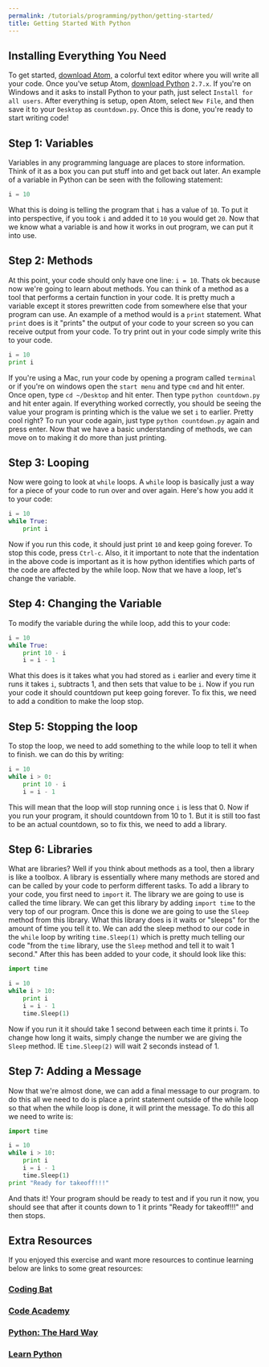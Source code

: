 ```yaml
---
permalink: /tutorials/programming/python/getting-started/
title: Getting Started With Python
---
```


## Installing Everything You Need

To get started, [download Atom,](https://atom.io) a colorful text editor where you will write all your code.
Once you've setup Atom, [download Python](https://www.python.org/downloads/) `2.7.x`. If you're on Windows and it
asks to install Python to your path, just select `Install for all users`. After everything is setup, open Atom, select `New File`,
and then save it to your `Desktop` as `countdown.py`. Once this is done, you're ready to start writing code!

## Step 1: Variables

Variables in any programming language are places to store information. Think of it as a box you can put stuff into and get back out later. An example of a variable in Python can be seen with the following statement:

```python
i = 10
```

What this is doing is telling the program that `i` has a value of `10`. To put it into perspective, if you took `i` and added it to `10` you would get `20`. Now that we know what a variable is and how it works in out program, we can put it into use.

## Step 2: Methods

At this point, your code should only have one line:
`i = 10`.
Thats ok because now we're going to learn about methods. You can think of a method as a tool that performs a certain function in your code. It is pretty much a variable except it stores prewritten code from somewhere else that your program can use. An example of a method would is a `print` statement. What `print` does is it "prints" the output of your code to your screen so you can receive output from your code. To try print out in your code simply write this to your code.

```python
i = 10
print i
```

If you're using a Mac, run your code by opening a program called `terminal` or if you're on windows open the `start menu` and type `cmd` and hit enter. Once open, type `cd ~/Desktop` and hit enter. Then type `python countdown.py` and hit enter again. If everything worked correctly, you should be seeing the value your program is printing which is the value we set `i` to earlier. Pretty cool right? To run your code again, just type `python countdown.py` again and press enter. Now that we have a basic understanding of methods, we can move on to making it do more than just printing.

## Step 3: Looping

Now were going to look at `while` loops. A `while` loop is basically just a way for a piece of your code to run over and over again. Here's how you add it to your code:

```python
i = 10
while True:
    print i
```

Now if you run this code, it should just print `10` and keep going forever. To stop this code, press `Ctrl-c`. Also, it it important to note that the indentation in the above code is important as it is how python identifies which parts of the code are affected by the while loop. Now that we have a loop, let's change the variable.

## Step 4: Changing the Variable

To modify the variable during the while loop, add this to your code:

```python
i = 10
while True:
    print 10 - i
    i = i - 1
```

What this does is it takes what you had stored as `i` earlier and every time it runs it takes `i`, subtracts 1, and then sets that value to be `i`. Now if you run your code it should countdown put keep going forever. To fix this, we need to add a condition to make the loop stop.

## Step 5: Stopping the loop

To stop the loop, we need to add something to the while loop to tell it when to finish. we can do this by writing:

```python
i = 10
while i > 0:
    print 10 - i
    i = i - 1
```

This will mean that the loop will stop running once `i` is less that 0. Now if you run your program, it should countdown from 10 to 1. But it is still too fast to be an actual countdown, so to fix this, we need to add a library.

## Step 6: Libraries

What are libraries? Well if you think about methods as a tool, then a library is like a toolbox. A library is essentially where many methods are stored and can be called by your code to perform different tasks. To add a library to your code, you first need to `import` it. The library we are going to use is called the time library. We can get this library by adding `import time` to the very top of our program. Once this is done we are going to use the `Sleep` method from this library. What this library does is it waits or "sleeps" for the amount of time you tell it to. We can add the sleep method to our code in the `while` loop by writing `time.Sleep(1)` which is pretty much telling our code "from the `time` library, use the `Sleep` method and tell it to wait 1 second." After this has been added to your code, it should look like this:

```python
import time

i = 10
while i > 10:
    print i
    i = i - 1
    time.Sleep(1)
```

Now if you run it it should take 1 second between each time it prints i. To change how long it waits, simply change the number we are giving the `Sleep` method. IE `time.Sleep(2)` will wait 2 seconds instead of 1.

## Step 7: Adding a Message

Now that we're almost done, we can add a final message to our program. to do this all we need to do is place a print statement outside of the while loop so that when the while loop is done, it will print the message. To do this all we need to write is:

```python
import time

i = 10
while i > 10:
    print i
    i = i - 1
    time.Sleep(1)
print "Ready for takeoff!!!"
```

And thats it! Your program should be ready to test and if you run it now, you should see that after it counts down to 1 it prints "Ready for takeoff!!!" and then stops.

## Extra Resources

If you enjoyed this exercise and want more resources to continue learning below are links to some great resources:

### [Coding Bat](http://codingbat.com/python)

### [Code Academy](https://www.codecademy.com)

### [Python: The Hard Way](https://learnpythonthehardway.org/book)

### [Learn Python](http://www.learnpython.org)
